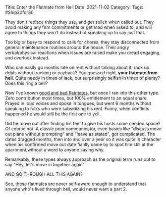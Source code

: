 Title: Enter the Flatmate from Hell 
Date: 2021-11-02
Category: 
Tags: #Ship30for30

They don't replace things they use, and get sullen when called out. They avoid making any firm commitments or get mad when asked to, and will agree to things they won't do instead of speaking up to say just that.

Too big or busy to respond to calls for chores, they stay disconnected from general maintenance routines around the house. Their angry verbal/physical reactions when issues are raised make you dread engaging, and overlook instead.

Who can easily go months late on rent without talking about it, rack up debts without tracking or payback?  You guessed right, **your flatmate from hell**. Quite needy in times of lack, but surprisingly selfish in times of plenty? Does this ring a bell?
  
Now I've known [good and bad flatmates](https://chunnodu.com/posts/2021-11-01-good-flatmate-bad-flatmate.html), but once I ran into this other type.  Zero contribution most times, but 100% entitlement to an equal share. 
Prayed in loud voices and spoke in tongues, but went 6 months without speaking to folks who were subsidizing his rent. Funny, when conflicts happened he would still be the first one to yell.

Did he move out after finding his feet to give his hosts some needed space? Of course not. A classic poor communicator, even basics like "discuss move out plans without prompting" and "leave as stated", got complicated. The dates dragged months, then into and over a year so it was quite in character when his confirmed move out date fianlly came by to spot him still at the apartment,without a word to anyone saying why.

Remarkably, these types always approach as the original term runs out to say "Hey, let's move in together again"  

AND GO THROUGH ALL THIS AGAIN? 

See, these flatmates are never self-aware enough to understand that anyone who's lived through hell, would never want a part 2.